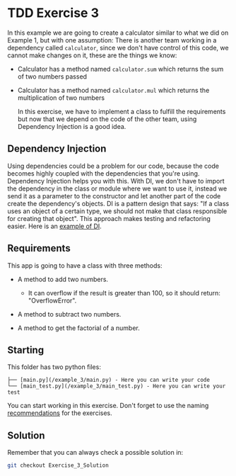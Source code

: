 # TDD Exercise 3

In this example we are going to create a calculator similar to what we did on Example 1, but with one assumption:
There is another team working in a dependency called ```calculator```, since we don't have control of this code, we cannot make changes on it, these are the things we know:
- Calculator has a method named ```calculator.sum``` which returns the sum of two numbers passed
- Calculator has a method named ```calculator.mul``` which returns the multiplication of two numbers

  In this exercise, we have to implement a class to fulfill the requirements but now that we depend on the code of the other team, using Dependency Injection is a good idea.

## Dependency Injection

Using dependencies could be a problem for our code, because the code becomes highly coupled with the dependencies that you're using. Dependency Injection helps you with this. With DI, we don't have to import the dependency in the class or module where we want to use it, instead we send it as a parameter to the constructor and let another part of the code create the dependency's objects. DI is a pattern design that says: "If a class uses an object of a certain type, we should not make that class responsible for creating that object". This approach makes testing and refactoring easier. Here is an [example of DI](https://python-dependency-injector.ets-labs.org/introduction/di_in_python.html).

## Requirements

This app is going to have a class with three methods:

- A method to add two numbers.
  - It can overflow if the result is greater than 100, so it should return: "OverflowError".
  
- A method to subtract two numbers.
  
- A method to get the factorial of a number.

## Starting

This folder has two python files:

    ├── [main.py](/example_3/main.py) - Here you can write your code
    └── [main_test.py](/example_3/main_test.py) - Here you can write your test

You can start working in this exercise. Don't forget to use the naming [recommendations](./../README.md) for the exercises.

## Solution

Remember that you can always check a possible solution in:

```sh
git checkout Exercise_3_Solution
```
